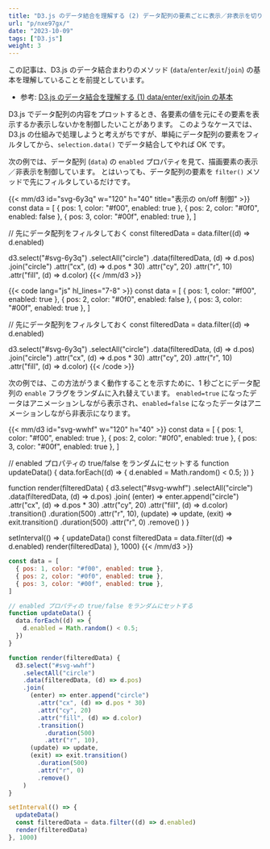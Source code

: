 ```yaml
---
title: "D3.js のデータ結合を理解する (2) データ配列の要素ごとに表示／非表示を切り替える"
url: "p/nxe97gx/"
date: "2023-10-09"
tags: ["D3.js"]
weight: 3
---
```


この記事は、D3.js のデータ結合まわりのメソッド (`data`/`enter`/`exit`/`join`) の基本を理解していることを前提としています。

- 参考: [D3.js のデータ結合を理解する (1) data/enter/exit/join の基本](/p/bp2btie/)

D3.js でデータ配列の内容をプロットするとき、各要素の値を元にその要素を表示するか表示しないかを制御したいことがあります。
このようなケースでは、D3.js の仕組みで処理しようと考えがちですが、単純にデータ配列の要素をフィルタしてから、`selection.data()` でデータ結合してやれば OK です。

次の例では、データ配列 (`data`) の `enabled` プロパティを見て、描画要素の表示／非表示を制御しています。
とはいっても、データ配列の要素を `filter()` メソッドで先にフィルタしているだけです。

{{< mm/d3 id="svg-6y3q" w="120" h="40" title="表示の on/off 制御" >}}
const data = [
  { pos: 1, color: "#f00", enabled: true },
  { pos: 2, color: "#0f0", enabled: false },
  { pos: 3, color: "#00f", enabled: true },
]

// 先にデータ配列をフィルタしておく
const filteredData = data.filter((d) => d.enabled)

d3.select("#svg-6y3q")
  .selectAll("circle")
  .data(filteredData, (d) => d.pos)
  .join("circle")
    .attr("cx", (d) => d.pos * 30)
    .attr("cy", 20)
    .attr("r", 10)
    .attr("fill", (d) => d.color)
{{< /mm/d3 >}}

{{< code lang="js" hl_lines="7-8" >}}
const data = [
  { pos: 1, color: "#f00", enabled: true },
  { pos: 2, color: "#0f0", enabled: false },
  { pos: 3, color: "#00f", enabled: true },
]

// 先にデータ配列をフィルタしておく
const filteredData = data.filter((d) => d.enabled)

d3.select("#svg-6y3q")
  .selectAll("circle")
  .data(filteredData, (d) => d.pos)
  .join("circle")
    .attr("cx", (d) => d.pos * 30)
    .attr("cy", 20)
    .attr("r", 10)
    .attr("fill", (d) => d.color)
{{< /code >}}

次の例では、この方法がうまく動作することを示すために、1 秒ごとにデータ配列の `enable` フラグをランダムに入れ替えています。
`enabled=true` になったデータはアニメーションしながら表示され、`enabled=false` になったデータはアニメーションしながら非表示になります。

{{< mm/d3 id="svg-wwhf" w="120" h="40" >}}
const data = [
  { pos: 1, color: "#f00", enabled: true },
  { pos: 2, color: "#0f0", enabled: true },
  { pos: 3, color: "#00f", enabled: true },
]

// enabled プロパティの true/false をランダムにセットする
function updateData() {
  data.forEach((d) => {
    d.enabled = Math.random() < 0.5;
  })
}

function render(filteredData) {
  d3.select("#svg-wwhf")
    .selectAll("circle")
    .data(filteredData, (d) => d.pos)
    .join(
      (enter) => enter.append("circle")
        .attr("cx", (d) => d.pos * 30)
        .attr("cy", 20)
        .attr("fill", (d) => d.color)
        .transition()
          .duration(500)
          .attr("r", 10),
      (update) => update,
      (exit) => exit.transition()
        .duration(500)
        .attr("r", 0)
        .remove()
    )
}

setInterval(() => {
  updateData()
  const filteredData = data.filter((d) => d.enabled)
  render(filteredData)
}, 1000)
{{< /mm/d3 >}}

```js
const data = [
  { pos: 1, color: "#f00", enabled: true },
  { pos: 2, color: "#0f0", enabled: true },
  { pos: 3, color: "#00f", enabled: true },
]

// enabled プロパティの true/false をランダムにセットする
function updateData() {
  data.forEach((d) => {
    d.enabled = Math.random() < 0.5;
  })
}

function render(filteredData) {
  d3.select("#svg-wwhf")
    .selectAll("circle")
    .data(filteredData, (d) => d.pos)
    .join(
      (enter) => enter.append("circle")
        .attr("cx", (d) => d.pos * 30)
        .attr("cy", 20)
        .attr("fill", (d) => d.color)
        .transition()
          .duration(500)
          .attr("r", 10),
      (update) => update,
      (exit) => exit.transition()
        .duration(500)
        .attr("r", 0)
        .remove()
    )
}

setInterval(() => {
  updateData()
  const filteredData = data.filter((d) => d.enabled)
  render(filteredData)
}, 1000)
```

